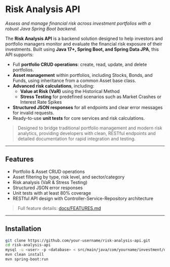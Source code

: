 # Risk Analysis API

*Assess and manage financial risk across investment portfolios with a robust Java Spring Boot backend.*

The **Risk Analysis API** is a backend solution designed to help investors and portfolio managers monitor and evaluate the financial risk exposure of their investments. Built using **Java 17+, Spring Boot, and Spring Data JPA**, this API supports:

- Full **portfolio CRUD operations**: create, read, update, and delete portfolios.
- **Asset management** within portfolios, including Stocks, Bonds, and Funds, using inheritance from a common Asset base class.
- **Advanced risk calculations**, including:
  - **Value at Risk (VaR)** using the Historical Method
  - **Stress Testing** for predefined scenarios such as Market Crashes or Interest Rate Spikes
- **Structured JSON responses** for all endpoints and clear error messages for invalid requests.
- Ready-to-use **unit tests** for core services and risk calculations.

> Designed to bridge traditional portfolio management and modern risk analytics, providing developers with clean, RESTful endpoints and detailed documentation for rapid integration and testing.

---

## Features

- Portfolio & Asset CRUD operations
- Asset filtering by type, risk level, and sector/category
- Risk analysis (VaR & Stress Testing)
- Structured JSON error responses
- Unit tests with at least 80% coverage
- RESTful API design with Controller-Service-Repository architecture

> Full feature details: [docs/FEATURES.md](docs/FEATURES.md)

---

## Installation

```bash
git clone https://github.com/your-username/risk-analysis-api.git
cd risk-analysis-api
mysql -u <user> -p <database> < src/main/java/com/yourname/investment/data.sql
mvn clean install
mvn spring-boot:run
